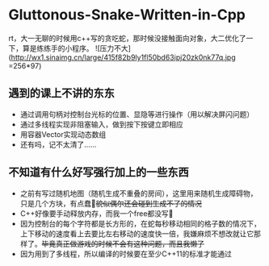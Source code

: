 # Gluttonous-Snake-Written-in-Cpp
rt，大一无聊的时候用c++写的贪吃蛇，那时候没接触面向对象，大二优化了一下，算是练练手的小程序。
![压力不大](http://wx1.sinaimg.cn/large/415f82b9ly1fl50bd63ipj20zk0nk77q.jpg =256*97)
## 遇到的课上不讲的东东
* 通过调用句柄对控制台光标的位置、显隐等进行操作（用以解决屏闪问题）
* 通过多线程实现非阻塞输入，做到按下按键立即相应
* 用容器Vector实现动态数组
* 还有吗，记不太清了……

## 不知道有什么好写强行加上的一些东西
* 之前有写过随机地图（随机生成不重叠的房间），这里用来随机生成障碍物，只是几个方块，有点蠢🐷~~貌似偶尔还会碰到生成不了的情况~~
* C++好像要手动释放内存，而我一个free都没写👀
* 因为控制台的每个字符都是长方形的，在蛇每秒移动相同的格子数的情况下，上下移动的速度看上去要比左右移动的速度快一倍，我嫌麻烦不想改就让它那样了。~~毕竟真正做游戏的时候不会有这种问题，而且我懒了~~
* 因为用到了多线程，所以编译的时候要在至少C++11的标准才能通过
